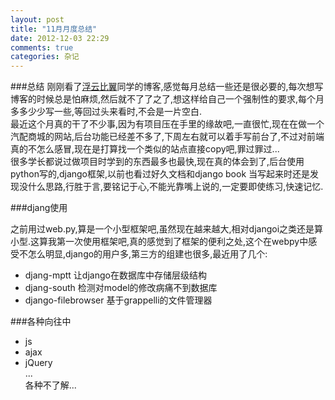 ```yaml
---
layout: post
title: "11月月度总结"
date: 2012-12-03 22:29
comments: true
categories: 杂记 
---
```

###总结
  刚刚看了[浮云比翼](http://www.cnblogs.com/fuyunbiyi)同学的博客,感觉每月总结一些还是很必要的,每次想写博客的时候总是怕麻烦,然后就不了了之了,想这样给自己一个强制性的要求,每个月多多少少写一些,等回过头来看时,不会是一片空白.  
  最近这个月真的干了不少事,因为有项目压在手里的缘故吧,一直很忙,现在在做一个汽配商城的网站,后台功能已经差不多了,下周左右就可以着手写前台了,不过对前端真的不怎么感冒,现在是打算找一个类似的站点直接copy吧,罪过罪过...  
  很多学长都说过做项目时学到的东西最多也最快,现在真的体会到了,后台使用python写的,django框架,以前也看过好久文档和django book 当写起来时还是发现没什么思路,行胜于言,要铭记于心,不能光靠嘴上说的,一定要即使练习,快速记忆.

<!--more-->
###djang使用

  之前用过web.py,算是一个小型框架吧,虽然现在越来越大,相对djangoi之类还是算小型.这算我第一次使用框架吧,真的感觉到了框架的便利之处,这个在webpy中感受不怎么明显,django的用户多,第三方的组建也很多,最近用了几个:  
  + djang-mptt 让django在数据库中存储层级结构  
  + djang-south 检测对model的修改病痛不到数据库  
  + django-filebrowser 基于grappelli的文件管理器  

###各种向往中
  + js  
  + ajax  
  + jQuery  
    ...  
  各种不了解...
